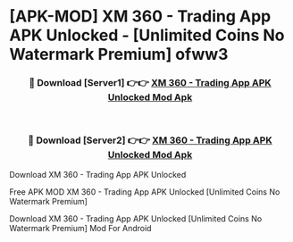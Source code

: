 # [APK-MOD] XM 360 - Trading App APK Unlocked - [Unlimited Coins No Watermark Premium] ofww3



<div align="center">
<h3>🔴 Download [Server1] 👉👉 <a href="https://momento.my/?title=XM_360_-_Trading_App_APK_Unlocked">XM 360 - Trading App APK Unlocked Mod Apk</a></h3><br>

<h3>🔴 Download [Server2] 👉👉 <a href="https://momento.my/?title=XM_360_-_Trading_App_APK_Unlocked">XM 360 - Trading App APK Unlocked Mod Apk</a></h3>
</div>



Download XM 360 - Trading App APK Unlocked 

Free APK MOD XM 360 - Trading App APK Unlocked [Unlimited Coins No Watermark Premium]

Download XM 360 - Trading App APK Unlocked [Unlimited Coins No Watermark Premium] Mod For Android
